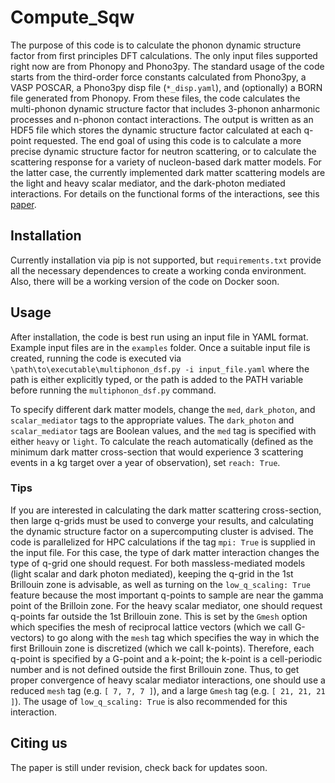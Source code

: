 # Compute_Sqw

The purpose of this code is to calculate the phonon dynamic structure factor from first principles DFT calculations. The only input files supported right now are from Phonopy and Phono3py. The standard usage of the code starts from the third-order force constants calculated from Phono3py, a VASP POSCAR, a Phono3py disp file (`*_disp.yaml`), and (optionally) a BORN file generated from Phonopy. From these files, the code calculates the multi-phonon dynamic structure factor that includes 3-phonon anharmonic processes and n-phonon contact interactions. The output is written as an HDF5 file which stores the dynamic structure factor calculated at each q-point requested. The end goal of using this code is to calculate a more precise dynamic structure factor for neutron scattering, or to calculate the scattering response for a variety of nucleon-based dark matter models. For the latter case, the currently implemented dark matter scattering models are the light and heavy scalar mediator, and the dark-photon mediated interactions. For details on the functional forms of the interactions, see this [paper](https://arxiv.org/abs/1910.10716).

## Installation

Currently installation via pip is not supported, but `requirements.txt` provide all the necessary dependences to create a working conda environment. Also, there will be a working version of the code on Docker soon.

## Usage

After installation, the code is best run using an input file in YAML format. Example input files are in the `examples` folder. Once a suitable input file is created, running the code is executed via `\path\to\executable\multiphonon_dsf.py -i input_file.yaml` where the path is either explicitly typed, or the path is added to the PATH variable before running the `multiphonon_dsf.py` command.

To specify different dark matter models, change the `med`, `dark_photon`, and `scalar_mediator` tags to the appropriate values. The `dark_photon` and `scalar_mediator` tags are Boolean values, and the `med` tag is specified with either `heavy` or `light`. To calculate the reach automatically (defined as the minimum dark matter cross-section that would experience 3 scattering events in a kg target over a year of observation), set `reach: True`.

### Tips

If you are interested in calculating the dark matter scattering cross-section, then large q-grids must be used to converge your results, and calculating the dynamic structure factor on a supercomputing cluster is advised. The code is parallelized for HPC calculations if the tag `mpi: True` is supplied in the input file. For this case, the type of dark matter interaction changes the type of q-grid one should request. For both massless-mediated models (light scalar and dark photon mediated), keeping the q-grid in the 1st Brillouin zone is advisable, as well as turning on the `low_q_scaling: True` feature because the most important q-points to sample are near the gamma point of the Brilloin zone. For the heavy scalar mediator, one should request q-points far outside the 1st Brillouin zone. This is set by the `Gmesh` option which specifies the mesh of reciprocal lattice vectors (which we call G-vectors) to go along with the `mesh` tag which specifies the way in which the first Brillouin zone is discretized (which we call k-points). Therefore, each q-point is specified by a G-point and a k-point; the k-point is a cell-periodic number and is not defined outside the first Brillouin zone. Thus, to get proper convergence of heavy scalar mediator interactions, one should use a reduced `mesh` tag (e.g. `[ 7, 7, 7 ]`), and a large `Gmesh` tag (e.g. `[ 21, 21, 21 ]`). The usage of `low_q_scaling: True` is also recommended for this interaction. 

## Citing us
The paper is still under revision, check back for updates soon.
